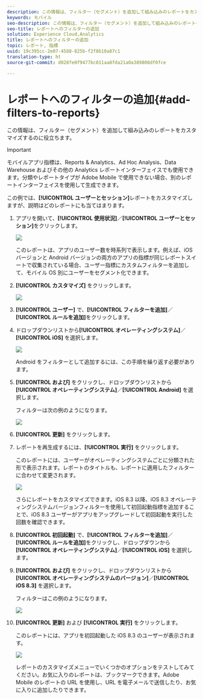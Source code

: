 ```yaml
---
description: この情報は、フィルター（セグメント）を追加して組み込みのレポートをカスタマイズするのに役立ちます。
keywords: モバイル
seo-description: この情報は、フィルター（セグメント）を追加して組み込みのレポートをカスタマイズするのに役立ちます。
seo-title: レポートへのフィルターの追加
solution: Experience Cloud,Analytics
title: レポートへのフィルターの追加
topic: レポート, 指標
uuid: 19c395cc-2e07-4588-825b-f2f8b10a87c1
translation-type: ht
source-git-commit: d028fe0f9477bc011aa8fda21a0a389808df0fce

---
```



# レポートへのフィルターの追加{#add-filters-to-reports}

この情報は、フィルター（セグメント）を追加して組み込みのレポートをカスタマイズするのに役立ちます。

>[!IMPORTANT]
>
>モバイルアプリ指標は、Reports &amp; Analytics、Ad Hoc Analysis、Data Warehouse およびその他の Analytics レポートインターフェイスでも使用できます。分類やレポートタイプが Adobe Mobile で使用できない場合、別のレポートインターフェイスを使用して生成できます。

この例では、**[!UICONTROL ユーザーとセッション]**&#x200B;レポートをカスタマイズしますが、説明はどのレポートにも当てはまります。

1. アプリを開いて、**[!UICONTROL 使用状況]**／**[!UICONTROL ユーザーとセッション]**&#x200B;をクリックします。

   ![](assets/customize1.png)

   このレポートは、アプリのユーザー数を時系列で表示します。例えば、iOS バージョンと Android バージョンの両方のアプリの指標が同じレポートスイートで収集されている場合、ユーザー指標にカスタムフィルターを追加して、モバイル OS 別にユーザーをセグメント化できます。

1. **[!UICONTROL カスタマイズ]** をクリックします。

   ![](assets/customize2.png)

1. **[!UICONTROL ユーザー]** で、**[!UICONTROL フィルターを追加]**／**[!UICONTROL ルールを追加]**&#x200B;をクリックします。

1. ドロップダウンリストから&#x200B;**[!UICONTROL オペレーティングシステム]**／**[!UICONTROL iOS]** を選択します。

   ![](assets/customize3.png)

   Android をフィルターとして追加するには、この手順を繰り返す必要があります。

1. **[!UICONTROL および]** をクリックし、ドロップダウンリストから&#x200B;**[!UICONTROL オペレーティングシステム]**／**[!UICONTROL Android]** を選択します。

   フィルターは次の例のようになります。

   ![](assets/customize4.png)

1. **[!UICONTROL 更新]** をクリックします。
1. レポートを再生成するには、**[!UICONTROL 実行]** をクリックします。

   このレポートには、ユーザーがオペレーティングシステムごとに分類された形で表示されます。レポートのタイトルも、レポートに適用したフィルターに合わせて変更されます。

   ![](assets/customize5.png)

   さらにレポートをカスタマイズできます。iOS 8.3 以降、iOS 8.3 オペレーティングシステムバージョンフィルターを使用して初回起動指標を追加することで、iOS 8.3 ユーザーがアプリをアップグレードして初回起動を実行した回数を確認できます。
1. **[!UICONTROL 初回起動]** で、**[!UICONTROL フィルターを追加]**／**[!UICONTROL ルールを追加]**&#x200B;をクリックし、ドロップダウンから&#x200B;**[!UICONTROL オペレーティングシステム]**／**[!UICONTROL iOS]** を選択します。
1. **[!UICONTROL および]** をクリックし、ドロップダウンリストから&#x200B;**[!UICONTROL オペレーティングシステムのバージョン]**／**[!UICONTROL iOS 8.3]** を選択します。

   フィルターはこの例のようになります。

   ![](assets/customize6.png)

1. **[!UICONTROL 更新]** および **[!UICONTROL 実行]** をクリックします。

   このレポートには、アプリを初回起動した iOS 8.3 のユーザーが表示されます。

   ![](assets/customize7.png)

   レポートのカスタマイズメニューでいくつかのオプションをテストしてみてください。お気に入りのレポートは、ブックマークできます。Adobe Mobile のレポートの URL を使用し、URL を電子メールで送信したり、お気に入りに追加したりできます。

